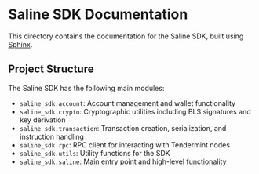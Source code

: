 # Saline SDK Documentation

This directory contains the documentation for the Saline SDK, built using [Sphinx](https://www.sphinx-doc.org/).

## Project Structure

The Saline SDK has the following main modules:

- `saline_sdk.account`: Account management and wallet functionality
- `saline_sdk.crypto`: Cryptographic utilities including BLS signatures and key derivation
- `saline_sdk.transaction`: Transaction creation, serialization, and instruction handling
- `saline_sdk.rpc`: RPC client for interacting with Tendermint nodes
- `saline_sdk.utils`: Utility functions for the SDK
- `saline_sdk.saline`: Main entry point and high-level functionality
